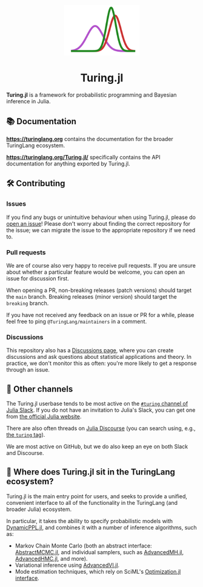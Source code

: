 <p align="center"><img src="https://raw.githubusercontent.com/TuringLang/turinglang.github.io/refs/heads/main/assets/images/turing-logo.svg" alt="Turing.jl logo" width="200" /></p>
<h1 align="center">Turing.jl</h1>

**Turing.jl** is a framework for probabilistic programming and Bayesian inference in Julia.

## 📚 Documentation

**https://turinglang.org** contains the documentation for the broader TuringLang ecosystem.

**https://turinglang.org/Turing.jl/** specifically contains the API documentation for anything exported by Turing.jl.

## 🛠️ Contributing

### Issues

If you find any bugs or unintuitive behaviour when using Turing.jl, please do [open an issue](https://github.com/TuringLang/Turing.jl/issues)!
Please don't worry about finding the correct repository for the issue; we can migrate the issue to the appropriate repository if we need to.

### Pull requests

We are of course also very happy to receive pull requests.
If you are unsure about whether a particular feature would be welcome, you can open an issue for discussion first.

When opening a PR, non-breaking releases (patch versions) should target the `main` branch.
Breaking releases (minor version) should target the `breaking` branch.

If you have not received any feedback on an issue or PR for a while, please feel free to ping `@TuringLang/maintainers` in a comment.

### Discussions

This repository also has a [Discussions page](https://github.com/TuringLang/Turing.jl/discussions), where you can create discussions and ask questions about statistical applications and theory.
In practice, we don't monitor this as often: you're more likely to get a response through an issue.

## 💬 Other channels

The Turing.jl userbase tends to be most active on the [`#turing` channel of Julia Slack](https://julialang.slack.com/archives/CCYDC34A0).
If you do not have an invitation to Julia's Slack, you can get one from [the official Julia website](https://julialang.org/slack/).

There are also often threads on [Julia Discourse](https://discourse.julialang.org) (you can search using, e.g., [the `turing` tag](https://discourse.julialang.org/tag/turing)).

We are most active on GitHub, but we do also keep an eye on both Slack and Discourse.

## 🧩 Where does Turing.jl sit in the TuringLang ecosystem?

Turing.jl is the main entry point for users, and seeks to provide a unified, convenient interface to all of the functionality in the TuringLang (and broader Julia) ecosystem.

In particular, it takes the ability to specify probabilistic models with [DynamicPPL.jl](https://github.com/TuringLang/DynamicPPL.jl), and combines it with a number of inference algorithms, such as:

  - Markov Chain Monte Carlo (both an abstract interface: [AbstractMCMC.jl](https://github.com/TuringLang/AbstractMCMC.jl), and individual samplers, such as [AdvancedMH.jl](https://github.com/TuringLang/AdvancedMH.jl), [AdvancedHMC.jl](https://github.com/TuringLang/AdvancedHMC.jl), and more).
  - Variational inference using [AdvancedVI.jl](https://github.com/TuringLang/AdvancedVI.jl).
  - Mode estimation techniques, which rely on SciML's [Optimization.jl interface](https://github.com/SciML/Optimization.jl).
